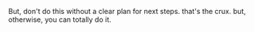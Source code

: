 But, don't do this without a clear plan for next steps.
that's the crux.
but, otherwise, you can totally do it.
